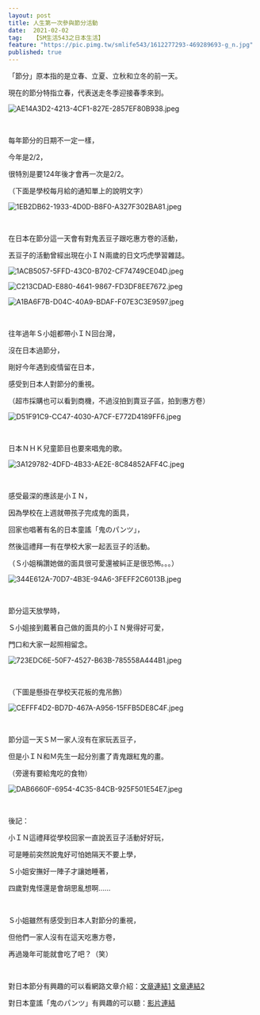 ```yaml
---
layout: post
title: 人生第一次參與節分活動
date:  2021-02-02
tag:   【SM生活543之日本生活】
feature: "https://pic.pimg.tw/smlife543/1612277293-469289693-g_n.jpg"
published: true 
---
```

<p>「節分」原本指的是立春、立夏、立秋和立冬的前一天。</p>

<p>現在的節分特指立春，代表送走冬季迎接春季來到。</p>

<p><img alt="AE14A3D2-4213-4CF1-827E-2857EF80B938.jpeg" src="https://pic.pimg.tw/smlife543/1612277293-469289693-g_n.jpg" title="AE14A3D2-4213-4CF1-827E-2857EF80B938.jpeg"></p>

<p>&nbsp;</p>

<p>每年節分的日期不一定一樣，</p>

<p>今年是2/2，</p>

<p>很特別是要124年後才會再一次是2/2。</p>

<p>（下面是學校每月給的通知單上的說明文字）</p>

<p><img alt="1EB2DB62-1933-4D0D-B8F0-A327F302BA81.jpeg" src="https://pic.pimg.tw/smlife543/1612277304-196666128-g_n.jpg" title="1EB2DB62-1933-4D0D-B8F0-A327F302BA81.jpeg"></p>

<p>&nbsp;</p>

<p>在日本在節分這一天會有對鬼丟豆子跟吃惠方卷的活動，</p>

<p>丟豆子的活動曾經出現在小ＩＮ兩歲的日文巧虎學習雜誌。</p>

<p><img alt="1ACB5057-5FFD-43C0-B702-CF74749CE04D.jpeg" src="https://pic.pimg.tw/smlife543/1612277306-2553069880-g_n.jpg" title="1ACB5057-5FFD-43C0-B702-CF74749CE04D.jpeg"></p>

<p><img alt="C213CDAD-E880-4641-9867-FD3DF8EE7672.jpeg" src="https://pic.pimg.tw/smlife543/1612277308-3958301978-g_n.jpg" title="C213CDAD-E880-4641-9867-FD3DF8EE7672.jpeg"></p>

<p><img alt="A1BA6F7B-D04C-40A9-BDAF-F07E3C3E9597.jpeg" src="https://pic.pimg.tw/smlife543/1612277308-2505596277-g_n.jpg" title="A1BA6F7B-D04C-40A9-BDAF-F07E3C3E9597.jpeg"></p>

<p>&nbsp;</p>

<p>往年過年Ｓ小姐都帶小ＩＮ回台灣，</p>

<p>沒在日本過節分，</p>

<p>剛好今年遇到疫情留在日本，</p>

<p>感受到日本人對節分的重視。</p>

<p>（超市採購也可以看到商機，不過沒拍到賣豆子區，拍到惠方卷）</p>

<p><img alt="D51F91C9-CC47-4030-A7CF-E772D4189FF6.jpeg" src="https://pic.pimg.tw/smlife543/1612277312-394545360-g_n.jpg" title="D51F91C9-CC47-4030-A7CF-E772D4189FF6.jpeg"></p>

<p>&nbsp;</p>

<p>日本ＮＨＫ兒童節目也要來唱鬼的歌。</p>

<p><img alt="3A129782-4DFD-4B33-AE2E-8C84852AFF4C.jpeg" src="https://pic.pimg.tw/smlife543/1612277293-1599767379-g_n.jpg" title="3A129782-4DFD-4B33-AE2E-8C84852AFF4C.jpeg"></p>

<p>&nbsp;</p>

<p>感受最深的應該是小ＩＮ，</p>

<p>因為學校在上週就帶孩子完成鬼的面具，</p>

<p>回家也唱著有名的日本童謠「鬼のパンツ」，</p>

<p>然後這禮拜一有在學校大家一起丟豆子的活動。</p>

<p>（Ｓ小姐稱讚她做的面具很可愛還被糾正是很恐怖。。。）</p>

<p><img alt="344E612A-70D7-4B3E-94A6-3FEFF2C6013B.jpeg" src="https://pic.pimg.tw/smlife543/1612277293-1476695930-g_n.jpg" title="344E612A-70D7-4B3E-94A6-3FEFF2C6013B.jpeg"></p>

<p>&nbsp;</p>

<p>節分這天放學時，</p>

<p>Ｓ小姐接到戴著自己做的面具的小ＩＮ覺得好可愛，</p>

<p>門口和大家一起照相留念。</p>

<p><img alt="723EDC6E-50F7-4527-B63B-785558A444B1.jpeg" src="https://pic.pimg.tw/smlife543/1612277298-3643749668-g_n.jpg" title="723EDC6E-50F7-4527-B63B-785558A444B1.jpeg"></p>

<p>&nbsp;</p>

<p>（下圖是懸掛在學校天花板的鬼吊飾）</p>

<p><img alt="CEFFF4D2-BD7D-467A-A956-15FFB5DE8C4F.jpeg" src="https://pic.pimg.tw/smlife543/1612277292-621958849-g_n.jpg" title="CEFFF4D2-BD7D-467A-A956-15FFB5DE8C4F.jpeg"></p>

<p>&nbsp;</p>

<p>節分這一天ＳＭ一家人沒有在家玩丟豆子，</p>

<p>但是小ＩＮ和Ｍ先生一起分別畫了青鬼跟紅鬼的畫。</p>

<p>（旁邊有要給鬼吃的食物）</p>

<p><img alt="DAB6660F-6954-4C35-84CB-925F501E54E7.jpeg" src="https://pic.pimg.tw/smlife543/1612277300-554314189-g_n.jpg" title="DAB6660F-6954-4C35-84CB-925F501E54E7.jpeg"></p>

<p>&nbsp;</p>

<p>後記：</p>

<p>小ＩＮ這禮拜從學校回家一直說丟豆子活動好好玩，</p>

<p>可是睡前突然說鬼好可怕她隔天不要上學，</p>

<p>Ｓ小姐安撫好一陣子才讓她睡著，</p>

<p>四歲對鬼怪還是會胡思亂想啊......</p>

<p>&nbsp;</p>

<p>Ｓ小姐雖然有感受到日本人對節分的重視，</p>

<p>但他們一家人沒有在這天吃惠方卷，</p>

<p>再過幾年可能就會吃了吧？（笑）</p>

<p>&nbsp;</p>

<p>對日本節分有興趣的可以看網路文章介紹：<a href="https://osaka.letsgojp.com/archives/49728/" target="_blank">文章連結1</a>&nbsp;<a href="https://wow-j.com/tw/Allguides/other/tips_manners/01588_tw/" target="_blank">文章連結2</a></p>

<p>對日本童謠「鬼のパンツ」有興趣的可以聽：<a href="https://www.youtube.com/watch?v=zwnZ_W8VU98" target="_blank">影片連結</a>&nbsp;</p>

